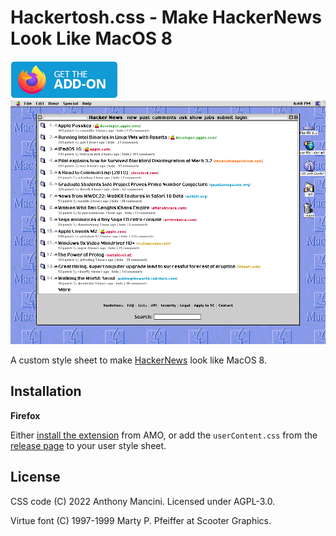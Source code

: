 # Hackertosh.css - Make HackerNews Look Like MacOS 8

<div>
  <a href="https://addons.mozilla.org/en-US/firefox/addon/hackertosh-css/">
    <img src="screenshots/badge-amo.png" />
  </a>
</div>

<div>
  <center>
    <img src="screenshots/screenshot-1.png" />
  </center>
</div>

A custom style sheet to make [HackerNews](https://news.ycombinator.com/) look like MacOS 8.

## Installation

**Firefox**

Either [install the extension](https://addons.mozilla.org/en-US/firefox/addon/hackertosh-css/) from AMO, or add the `userContent.css` from the [release page](https://github.com/anthmn/hackertosh.css/releases) to your user style sheet.

## License

CSS code (C) 2022 Anthony Mancini. Licensed under AGPL-3.0.

Virtue font (C) 1997-1999 Marty P. Pfeiffer at Scooter Graphics.

